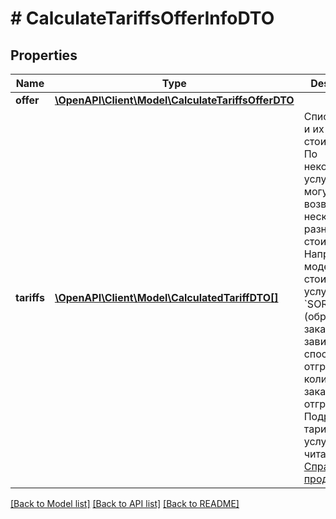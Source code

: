 # # CalculateTariffsOfferInfoDTO

## Properties

Name | Type | Description | Notes
------------ | ------------- | ------------- | -------------
**offer** | [**\OpenAPI\Client\Model\CalculateTariffsOfferDTO**](CalculateTariffsOfferDTO.md) |  |
**tariffs** | [**\OpenAPI\Client\Model\CalculatedTariffDTO[]**](CalculatedTariffDTO.md) | Список услуг и их стоимость.  По некоторым услугам могут возвращаться несколько разных стоимостей. Например, в модели FBS стоимость услуги &#x60;SORTING&#x60; (обработка заказа) зависит от способа отгрузки и количества заказов в отгрузке. Подробнее о тарифах на услуги читайте [в Справке для продавцов](https://yandex.ru/support2/marketplace/ru/introduction/rates/models/). |

[[Back to Model list]](../../README.md#models) [[Back to API list]](../../README.md#endpoints) [[Back to README]](../../README.md)
